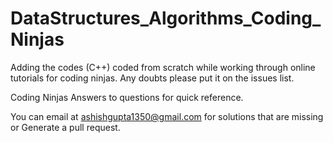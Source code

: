 # DataStructures_Algorithms_Coding_Ninjas
Adding the codes (C++) coded from scratch while working through online tutorials for coding ninjas. Any doubts please put it on the issues list.


Coding Ninjas Answers to questions for quick reference.

You can email at ashishgupta1350@gmail.com for solutions that are missing or Generate a pull request. 

